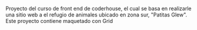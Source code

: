 Proyecto del curso de front end de coderhouse, el cual se basa en realizarle una sitio web a el refugio de animales ubicado en zona sur, "Patitas Glew".
Este proyecto contiene maquetado con Grid
